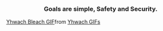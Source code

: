 <center><h3>Goals are simple, Safety and Security.</h3></center>

<div class="tenor-gif-embed" data-postid="27106917" data-share-method="host" data-aspect-ratio="1.77778" data-width="100%"><a href="https://tenor.com/view/yhwach-bleach-tybw-yhwach-vs-yamamoto-yhwach-sword-gif-27106917">Yhwach Bleach GIF</a>from <a href="https://tenor.com/search/yhwach-gifs">Yhwach GIFs</a></div> <script type="text/javascript" async src="https://tenor.com/embed.js"></script>
